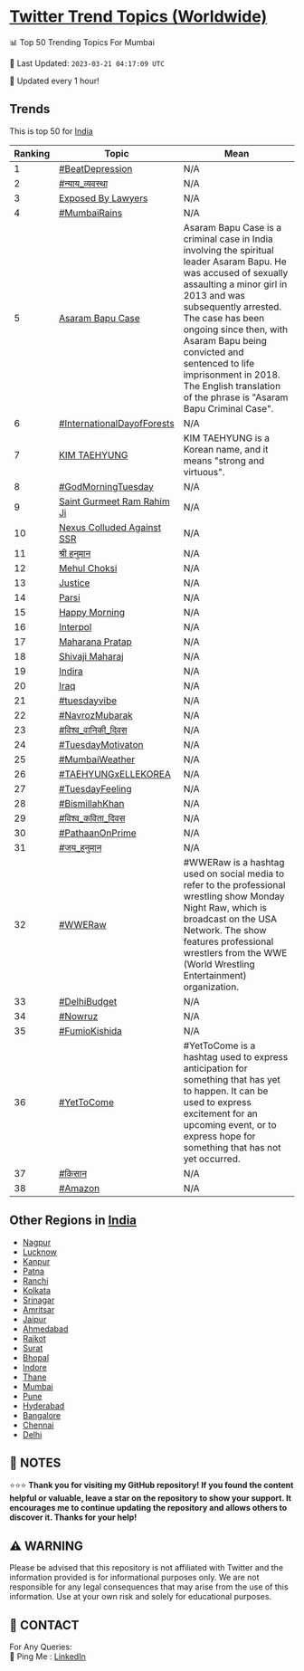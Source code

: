 [Twitter Trend Topics (Worldwide)](https://github.com/ErcinDedeoglu/Twitter-Trend-Topics)
==========


📊 Top 50 Trending Topics For Mumbai

📆 Last Updated: `2023-03-21 04:17:09 UTC`

🔧 Updated every 1 hour!


## Trends

This is top 50 for [India](</India>)

| Ranking | Topic | Mean |
| ------- | ------------ | ------------ |
| 1 | [#BeatDepression](http://twitter.com/search?q=%23BeatDepression) | N/A |
| 2 | [#न्याय_व्यवस्था](http://twitter.com/search?q=%23%e0%a4%a8%e0%a5%8d%e0%a4%af%e0%a4%be%e0%a4%af_%e0%a4%b5%e0%a5%8d%e0%a4%af%e0%a4%b5%e0%a4%b8%e0%a5%8d%e0%a4%a5%e0%a4%be) | N/A |
| 3 | [Exposed By Lawyers](http://twitter.com/search?q=Exposed+By+Lawyers) | N/A |
| 4 | [#MumbaiRains](http://twitter.com/search?q=%23MumbaiRains) | N/A |
| 5 | [Asaram Bapu Case](http://twitter.com/search?q=Asaram+Bapu+Case) | Asaram Bapu Case is a criminal case in India involving the spiritual leader Asaram Bapu. He was accused of sexually assaulting a minor girl in 2013 and was subsequently arrested. The case has been ongoing since then, with Asaram Bapu being convicted and sentenced to life imprisonment in 2018. The English translation of the phrase is "Asaram Bapu Criminal Case". |
| 6 | [#InternationalDayofForests](http://twitter.com/search?q=%23InternationalDayofForests) | N/A |
| 7 | [KIM TAEHYUNG](http://twitter.com/search?q=KIM+TAEHYUNG) | KIM TAEHYUNG is a Korean name, and it means "strong and virtuous". |
| 8 | [#GodMorningTuesday](http://twitter.com/search?q=%23GodMorningTuesday) | N/A |
| 9 | [Saint Gurmeet Ram  Rahim Ji](http://twitter.com/search?q=Saint+Gurmeet+Ram++Rahim+Ji) | N/A |
| 10 | [Nexus Colluded Against SSR](http://twitter.com/search?q=Nexus+Colluded+Against+SSR) | N/A |
| 11 | [श्री हनुमान](http://twitter.com/search?q=%e0%a4%b6%e0%a5%8d%e0%a4%b0%e0%a5%80+%e0%a4%b9%e0%a4%a8%e0%a5%81%e0%a4%ae%e0%a4%be%e0%a4%a8) | N/A |
| 12 | [Mehul Choksi](http://twitter.com/search?q=Mehul+Choksi) | N/A |
| 13 | [Justice](http://twitter.com/search?q=Justice) | N/A |
| 14 | [Parsi](http://twitter.com/search?q=Parsi) | N/A |
| 15 | [Happy Morning](http://twitter.com/search?q=Happy+Morning) | N/A |
| 16 | [Interpol](http://twitter.com/search?q=Interpol) | N/A |
| 17 | [Maharana Pratap](http://twitter.com/search?q=Maharana+Pratap) | N/A |
| 18 | [Shivaji Maharaj](http://twitter.com/search?q=Shivaji+Maharaj) | N/A |
| 19 | [Indira](http://twitter.com/search?q=Indira) | N/A |
| 20 | [Iraq](http://twitter.com/search?q=Iraq) | N/A |
| 21 | [#tuesdayvibe](http://twitter.com/search?q=%23tuesdayvibe) | N/A |
| 22 | [#NavrozMubarak](http://twitter.com/search?q=%23NavrozMubarak) | N/A |
| 23 | [#विश्व_वानिकी_दिवस](http://twitter.com/search?q=%23%e0%a4%b5%e0%a4%bf%e0%a4%b6%e0%a5%8d%e0%a4%b5_%e0%a4%b5%e0%a4%be%e0%a4%a8%e0%a4%bf%e0%a4%95%e0%a5%80_%e0%a4%a6%e0%a4%bf%e0%a4%b5%e0%a4%b8) | N/A |
| 24 | [#TuesdayMotivaton](http://twitter.com/search?q=%23TuesdayMotivaton) | N/A |
| 25 | [#MumbaiWeather](http://twitter.com/search?q=%23MumbaiWeather) | N/A |
| 26 | [#TAEHYUNGxELLEKOREA](http://twitter.com/search?q=%23TAEHYUNGxELLEKOREA) | N/A |
| 27 | [#TuesdayFeeling](http://twitter.com/search?q=%23TuesdayFeeling) | N/A |
| 28 | [#BismillahKhan](http://twitter.com/search?q=%23BismillahKhan) | N/A |
| 29 | [#विश्व_कविता_दिवस](http://twitter.com/search?q=%23%e0%a4%b5%e0%a4%bf%e0%a4%b6%e0%a5%8d%e0%a4%b5_%e0%a4%95%e0%a4%b5%e0%a4%bf%e0%a4%a4%e0%a4%be_%e0%a4%a6%e0%a4%bf%e0%a4%b5%e0%a4%b8) | N/A |
| 30 | [#PathaanOnPrime](http://twitter.com/search?q=%23PathaanOnPrime) | N/A |
| 31 | [#जय_हनुमान](http://twitter.com/search?q=%23%e0%a4%9c%e0%a4%af_%e0%a4%b9%e0%a4%a8%e0%a5%81%e0%a4%ae%e0%a4%be%e0%a4%a8) | N/A |
| 32 | [#WWERaw](http://twitter.com/search?q=%23WWERaw) | #WWERaw is a hashtag used on social media to refer to the professional wrestling show Monday Night Raw, which is broadcast on the USA Network. The show features professional wrestlers from the WWE (World Wrestling Entertainment) organization. |
| 33 | [#DelhiBudget](http://twitter.com/search?q=%23DelhiBudget) | N/A |
| 34 | [#Nowruz](http://twitter.com/search?q=%23Nowruz) | N/A |
| 35 | [#FumioKishida](http://twitter.com/search?q=%23FumioKishida) | N/A |
| 36 | [#YetToCome](http://twitter.com/search?q=%23YetToCome) | #YetToCome is a hashtag used to express anticipation for something that has yet to happen. It can be used to express excitement for an upcoming event, or to express hope for something that has not yet occurred. |
| 37 | [#किसान](http://twitter.com/search?q=%23%e0%a4%95%e0%a4%bf%e0%a4%b8%e0%a4%be%e0%a4%a8) | N/A |
| 38 | [#Amazon](http://twitter.com/search?q=%23Amazon) | N/A |



## Other Regions in [India](</India>)

* [Nagpur](</India/Nagpur.md>)
* [Lucknow](</India/Lucknow.md>)
* [Kanpur](</India/Kanpur.md>)
* [Patna](</India/Patna.md>)
* [Ranchi](</India/Ranchi.md>)
* [Kolkata](</India/Kolkata.md>)
* [Srinagar](</India/Srinagar.md>)
* [Amritsar](</India/Amritsar.md>)
* [Jaipur](</India/Jaipur.md>)
* [Ahmedabad](</India/Ahmedabad.md>)
* [Rajkot](</India/Rajkot.md>)
* [Surat](</India/Surat.md>)
* [Bhopal](</India/Bhopal.md>)
* [Indore](</India/Indore.md>)
* [Thane](</India/Thane.md>)
* [Mumbai](</India/Mumbai.md>)
* [Pune](</India/Pune.md>)
* [Hyderabad](</India/Hyderabad.md>)
* [Bangalore](</India/Bangalore.md>)
* [Chennai](</India/Chennai.md>)
* [Delhi](</India/Delhi.md>)



## 📝 NOTES

⭐⭐⭐ **Thank you for visiting my GitHub repository! If you found the content helpful or valuable, leave a star on the repository to show your support. It encourages me to continue updating the repository and allows others to discover it. Thanks for your help!**


## ⚠️ WARNING

Please be advised that this repository is not affiliated with Twitter and the information provided is for informational purposes only. We are not responsible for any legal consequences that may arise from the use of this information. Use at your own risk and solely for educational purposes.


## 📨 CONTACT

 For Any Queries:  
            🏓 Ping Me : [LinkedIn](https://www.linkedin.com/in/ercindedeoglu/)
